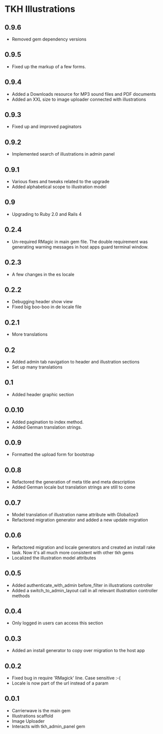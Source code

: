 # TKH Illustrations



## 0.9.6

* Removed gem dependency versions


## 0.9.5

* Fixed up the markup of a few forms.


## 0.9.4

* Added a Downloads resource for MP3 sound files and PDF documents
* Added an XXL size to image uploader connected with illustrations


## 0.9.3

* Fixed up and improved paginators


## 0.9.2

* Implemented search of illustrations in admin panel


## 0.9.1

* Various fixes and tweaks related to the upgrade
* Added alphabetical scope to illustration model


## 0.9

* Upgrading to Ruby 2.0 and Rails 4


## 0.2.4

* Un-required RMagic in main gem file. The double requirement was generating warning messages in host apps guard terminal window.


## 0.2.3

* A few changes in the es locale


## 0.2.2

* Debugging header show view
* Fixed big boo-boo in de locale file


## 0.2.1

* More translations


## 0.2

* Added admin tab navigation to header and illustration sections
* Set up many translations


## 0.1

* Added header graphic section


## 0.0.10

* Added pagination to index method.
* Added German translation strings.


## 0.0.9

* Formatted the upload form for bootstrap


## 0.0.8

* Refactored the generation of meta title and meta description
* Added German locale but translation strings are still to come


## 0.0.7

* Model translation of illustration name attribute with Globalize3
* Refactored migration generator and added a new update migration


## 0.0.6

* Refactored migration and locale generators and created an install rake task. Now it's all much more consistent with other tkh gems
* Localized the illustration model attributes


## 0.0.5

* Added authenticate_with_admin before_filter in illustrations controller
* Added a switch_to_admin_layout call in all relevant illustration controller methods


## 0.0.4

* Only logged in users can access this section


## 0.0.3

* Added an install generator to copy over migration to the host app


## 0.0.2

* Fixed bug in require 'RMagick' line. Case sensitive :-(
* Locale is now part of the url instead of a param


## 0.0.1

* Carrierwave is the main gem
* Illustrations scaffold
* Image Uploader
* Interacts with tkh_admin_panel gem
